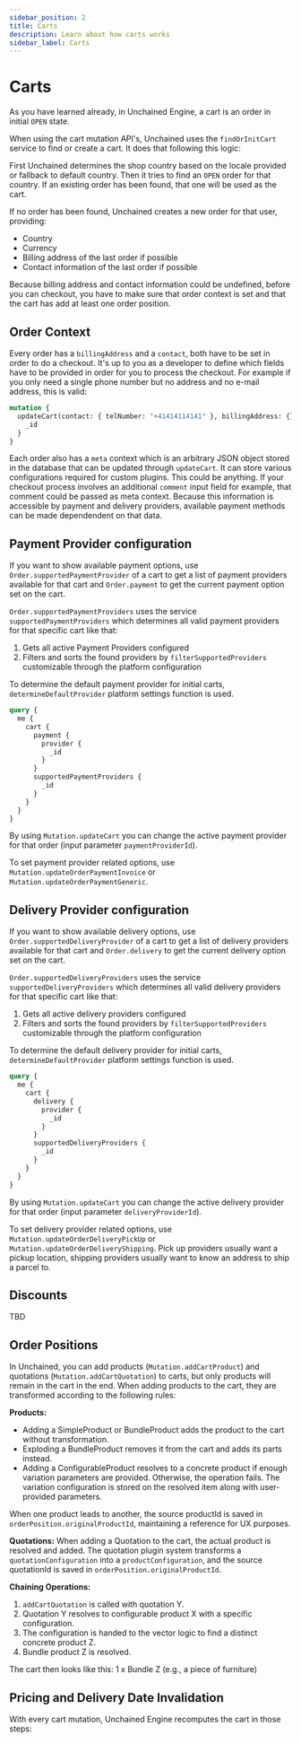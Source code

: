 ```yaml
---
sidebar_position: 2
title: Carts
description: Learn about how carts works
sidebar_label: Carts
---
```


# Carts

As you have learned already, in Unchained Engine, a cart is an order in initial `OPEN` state.

When using the cart mutation API's, Unchained uses the `findOrInitCart` service to find or create a cart.
It does that following this logic:

First Unchained determines the shop country based on the locale provided or fallback to default country.
Then it tries to find an `OPEN` order for that country. If an existing order has been found, that one
will be used as the cart.

If no order has been found, Unchained creates a new order for that user, providing:

- Country
- Currency
- Billing address of the last order if possible
- Contact information of the last order if possible

Because billing address and contact information could be undefined, before you can checkout, you have to
make sure that order context is set and that the cart has add at least one order position.

## Order Context

Every order has a `billingAddress` and a `contact`, both have to be set in order to do a checkout. It's
up to you as a developer to define which fields have to be provided in order for you to process the
checkout. For example if you only need a single phone number but no address and no e-mail address, this
is valid:

```graphql
mutation {
  updateCart(contact: { telNumber: "+41414114141" }, billingAddress: {}) {
    _id
  }
}
```

Each order also has a `meta` context which is an arbitrary JSON object stored in the database that can be
updated through `updateCart`. It can store various configurations required for custom plugins. This could
be anything. If your checkout process involves an additional `comment` input field for example, that
comment could be passed as meta context. Because this information is accessible by payment and delivery
providers, available payment methods can be made dependendent on that data.

## Payment Provider configuration

If you want to show available payment options, use `Order.supportedPaymentProvider` of a cart to get a
list of payment providers available for that cart and `Order.payment` to get the current payment option
set on the cart.

`Order.supportedPaymentProviders` uses the service `supportedPaymentProviders` which determines all valid
payment providers for that specific cart like that:

1. Gets all active Payment Providers configured
2. Filters and sorts the found providers by `filterSupportedProviders` customizable through the platform
   configuration

To determine the default payment provider for initial carts, `determineDefaultProvider` platform settings
function is used.

```graphql
query {
  me {
    cart {
      payment {
        provider {
          _id
        }
      }
      supportedPaymentProviders {
        _id
      }
    }
  }
}
```

By using `Mutation.updateCart` you can change the active payment provider for that order (input parameter
`paymentProviderId`).

To set payment provider related options, use `Mutation.updateOrderPaymentInvoice` or `Mutation.updateOrderPaymentGeneric`.

## Delivery Provider configuration

If you want to show available delivery options, use `Order.supportedDeliveryProvider` of a cart to get a
list of delivery providers available for that cart and `Order.delivery` to get the current delivery
option set on the cart.

`Order.supportedDeliveryProviders` uses the service `supportedDeliveryProviders` which determines all
valid delivery providers for that specific cart like that:

1. Gets all active delivery providers configured
2. Filters and sorts the found providers by `filterSupportedProviders` customizable through the platform
   configuration

To determine the default delivery provider for initial carts, `determineDefaultProvider` platform
settings function is used.

```graphql
query {
  me {
    cart {
      delivery {
        provider {
          _id
        }
      }
      supportedDeliveryProviders {
        _id
      }
    }
  }
}
```

By using `Mutation.updateCart` you can change the active delivery provider for that order (input
parameter `deliveryProviderId`).

To set delivery provider related options, use `Mutation.updateOrderDeliveryPickUp` or
`Mutation.updateOrderDeliveryShipping`. Pick up providers usually want a pickup location, shipping
providers usually want to know an address to ship a parcel to.

## Discounts

TBD

## Order Positions

In Unchained, you can add products (`Mutation.addCartProduct`) and quotations
(`Mutation.addCartQuotation`) to carts, but only products will remain in the cart in the end. When adding
products to the cart, they are transformed according to the following rules:

**Products:**

- Adding a SimpleProduct or BundleProduct adds the product to the cart without transformation.
- Exploding a BundleProduct removes it from the cart and adds its parts instead.
- Adding a ConfigurableProduct resolves to a concrete product if enough variation parameters are
  provided. Otherwise, the operation fails. The variation configuration is stored on the resolved item
  along with user-provided parameters.

When one product leads to another, the source productId is saved in `orderPosition.originalProductId`,
maintaining a reference for UX purposes.

**Quotations:** When adding a Quotation to the cart, the actual product is resolved and added. The
quotation plugin system transforms a `quotationConfiguration` into a `productConfiguration`, and the
source quotationId is saved in `orderPosition.originalProductId`.

**Chaining Operations:**

1. `addCartQuotation` is called with quotation Y.
2. Quotation Y resolves to configurable product X with a specific configuration.
3. The configuration is handed to the vector logic to find a distinct concrete product Z.
4. Bundle product Z is resolved.

The cart then looks like this: 1 x Bundle Z (e.g., a piece of furniture)

## Pricing and Delivery Date Invalidation

With every cart mutation, Unchained Engine recomputes the cart in those steps:


